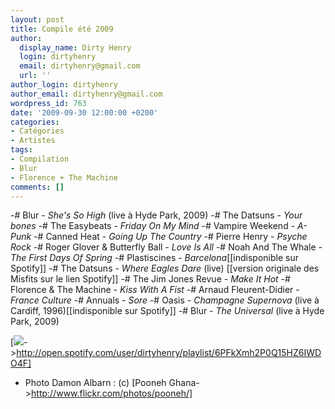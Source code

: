 ```yaml
---
layout: post
title: Compile été 2009
author:
  display_name: Dirty Henry
  login: dirtyhenry
  email: dirtyhenry@gmail.com
  url: ''
author_login: dirtyhenry
author_email: dirtyhenry@gmail.com
wordpress_id: 763
date: '2009-09-30 12:00:00 +0200'
categories:
- Catégories
- Artistes
tags:
- Compilation
- Blur
- Florence + The Machine
comments: []
---
```

-# Blur - *She's So High* (live à Hyde Park, 2009)
-# The Datsuns - *Your bones*
-# The Easybeats - *Friday On My Mind*
-# Vampire Weekend - *A-Punk*
-# Canned Heat - *Going Up The Country*
-# Pierre Henry - *Psyche Rock*
-# Roger Glover & Butterfly Ball - *Love Is All*
-# Noah And The Whale - *The First Days Of Spring*
-# Plastiscines - *Barcelona*[[indisponible sur Spotify]]
-# The Datsuns - *Where Eagles Dare* (live) [[version originale des Misfits sur le lien Spotify]]
-# The Jim Jones Revue - *Make It Hot*
-# Florence & The Machine - *Kiss With A Fist*
-# Arnaud Fleurent-Didier - *France Culture*
-# Annuals - *Sore*
-# Oasis - *Champagne Supernova* (live à Cardiff, 1996)[[indisponible sur Spotify]]
-# Blur - *The Universal* (live à Hyde Park, 2009)

[<img src="/squelettes/images/spotify-button.png" />->http://open.spotify.com/user/dirtyhenry/playlist/6PFkXmh2P0Q15HZ6IWDO4F]

- Photo Damon Albarn : (c) [Pooneh Ghana->http://www.flickr.com/photos/pooneh/]
